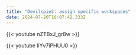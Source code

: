 ```yaml
---
title: "Devilspie2: assign specific workspaces"
date: 2024-07-20T16:07:42.333Z
---
```

{{< youtube nZTBxJ_gr8w >}}

{{< youtube liYv7iPHUU0 >}}
